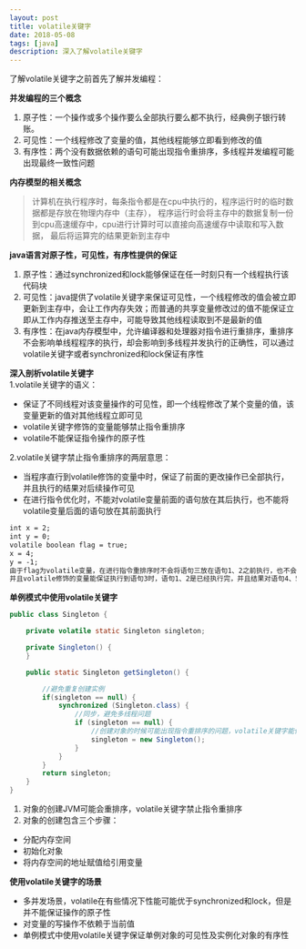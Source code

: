 ```yaml
---
layout: post
title: volatile关键字
date: 2018-05-08
tags: [java]
description: 深入了解volatile关键字
---
```


<span>了解volatile关键字之前首先了解并发编程：</span>

**并发编程的三个概念**<br/>

1. 原子性：一个操作或多个操作要么全部执行要么都不执行，经典例子银行转账。
2. 可见性：一个线程修改了变量的值，其他线程能够立即看到修改的值
3. 有序性：两个没有数据依赖的语句可能出现指令重排序，多线程并发编程可能出现最终一致性问题

**内存模型的相关概念**
> 计算机在执行程序时，每条指令都是在cpu中执行的，程序运行时的临时数据都是存放在物理内存中（主存），
程序运行时会将主存中的数据复制一份到cpu高速缓存中，cpu进行计算时可以直接向高速缓存中读取和写入数据，
最后将运算完的结果更新到主存中

**java语言对原子性，可见性，有序性提供的保证**
1. 原子性：通过synchronized和lock能够保证在任一时刻只有一个线程执行该代码块
2. 可见性：java提供了volatile关键字来保证可见性，一个线程修改的值会被立即更新到主存中，会让工作内存失效；而普通的共享变量修改过的值不能保证立即从工作内存推送至主存中，可能导致其他线程读取到不是最新的值
3. 有序性：在java内存模型中，允许编译器和处理器对指令进行重排序，重排序不会影响单线程程序的执行，却会影响到多线程并发执行的正确性，可以通过volatile关键字或者synchronized和lock保证有序性

**深入剖析volatile关键字**<br/>
1.volatile关键字的语义：
* 保证了不同线程对该变量操作的可见性，即一个线程修改了某个变量的值，该变量更新的值对其他线程立即可见
* volatile关键字修饰的变量能够禁止指令重排序
* volatile不能保证指令操作的原子性

2.volatile关键字禁止指令重排序的两层意思：
* 当程序直行到volatile修饰的变量中时，保证了前面的更改操作已全部执行，并且执行的结果对后续操作可见
* 在进行指令优化时，不能对volatile变量前面的语句放在其后执行，也不能将volatile变量后面的语句放在其前面执行
```html
int x = 2;
int y = 0;
volatile boolean flag = true;
x = 4;
y = -1;
由于flag为volatile变量，在进行指令重排序时不会将语句三放在语句1、2之前执行，也不会将语句4、5放在其前执行，但是语句1、2及语句4、5之间的执行顺序不能保证
并且volatile修饰的变量能保证执行到语句3时，语句1、2是已经执行完，并且结果对语句4、5可见 
```

**单例模式中使用volatile关键字**
```java
public class Singleton {

    private volatile static Singleton singleton;

    private Singleton() {
    }

    public static Singleton getSingleton() {

        //避免重复创建实例
        if(singleton == null) {
            synchronized (Singleton.class) {
                //同步，避免多线程问题
                if (singleton == null) {
                    //创建对象的时候可能出现指令重排序的问题，volatile关键字能保证指令顺序执行
                    singleton = new Singleton();
                }
            }
        }
        return singleton;
    }
}
```

1. 对象的创建JVM可能会重排序，volatile关键字禁止指令重排序
2. 对象的创建包含三个步骤：

- 分配内存空间
- 初始化对象
- 将内存空间的地址赋值给引用变量

**使用volatile关键字的场景**
* 多并发场景，volatile在有些情况下性能可能优于synchronized和lock，但是并不能保证操作的原子性
* 对变量的写操作不依赖于当前值
* 单例模式中使用volatile关键字保证单例对象的可见性及实例化对象的有序性






